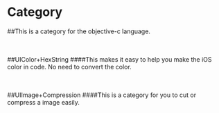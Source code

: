 # Category
##This is a category for the objective-c language.
</br></br></br>

##UIColor+HexString
####This makes it easy to help you make the iOS color in code. No need to convert the color.
</br></br></br>

##UIImage+Compression
####This is a category for you to cut or compress a image easily.
</br></br></br>
